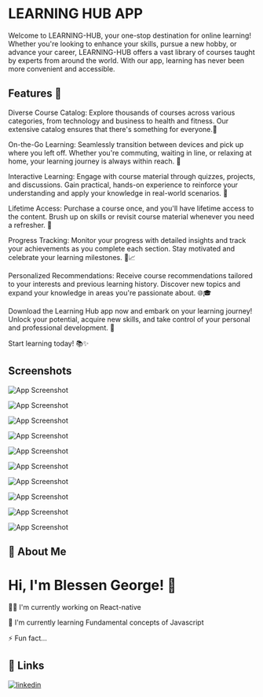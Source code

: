 
# LEARNING HUB APP

Welcome to LEARNING-HUB, your one-stop destination for online learning! Whether you're looking to enhance your skills, pursue a new hobby, or advance your career, LEARNING-HUB offers a vast library of courses taught by experts from around the world. With our app, learning has never been more convenient and accessible.




## Features 🚀

Diverse Course Catalog: Explore thousands of courses across various categories, from technology and business to health and fitness. Our extensive catalog ensures that there's something for everyone.🌟

On-the-Go Learning: Seamlessly transition between devices and pick up where you left off. Whether you're commuting, waiting in line, or relaxing at home, your learning journey is always within reach. 📱

Interactive Learning: Engage with course material through quizzes, projects, and discussions. Gain practical, hands-on experience to reinforce your understanding and apply your knowledge in real-world scenarios. 🚀

Lifetime Access: Purchase a course once, and you'll have lifetime access to the content. Brush up on skills or revisit course material whenever you need a refresher. 🔄

Progress Tracking: Monitor your progress with detailed insights and track your achievements as you complete each section. Stay motivated and celebrate your learning milestones. 🎉📈

Personalized Recommendations: Receive course recommendations tailored to your interests and previous learning history. Discover new topics and expand your knowledge in areas you're passionate about. 🌐🎓

Download the Learning Hub app now and embark on your learning journey! Unlock your potential, acquire new skills, and take control of your personal and professional development. 🚀

Start learning today! 📚✨



## Screenshots

![App Screenshot](./screenshots/Phoneno.png)

![App Screenshot](./screenshots/Otp.png)

![App Screenshot](./screenshots/Register.png)

![App Screenshot](./screenshots/College.png)

![App Screenshot](./screenshots/Homepage.png)

![App Screenshot](./screenshots/Search.png)

![App Screenshot](./screenshots/Exam.png)

![App Screenshot](./screenshots/Notification.png)

![App Screenshot](./screenshots/Profile.png)

![App Screenshot](./screenshots/Progress.png)






## 🚀 About Me



# Hi, I'm Blessen George! 👋



👩‍💻 I'm currently working on React-native

🧠 I'm currently learning Fundamental concepts of Javascript

⚡️ Fun fact...


## 🔗 Links

[![linkedin](https://img.shields.io/badge/linkedin-0A66C2?style=for-the-badge&logo=linkedin&logoColor=white)](https://www.linkedin.com/in/blessen-george-9360a9220/)


